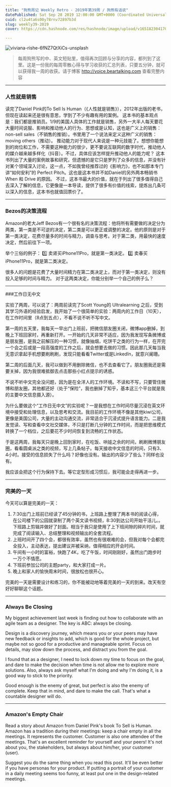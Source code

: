```yaml
---
title: "狗熊周记 Weekly Retro - 2019年第39周 / 狗熊有话说"
datePublished: Sat Sep 28 2019 12:00:00 GMT+0000 (Coordinated Universal Time)
cuid: cl2u4ta6s00y78rnv72897b3d
slug: weekly39-2019
cover: https://cdn.hashnode.com/res/hashnode/image/upload/v1651823041706/pvF26AkPS.jpg

---
```


![viviana-rishe-6fNZ7QtXiCs-unsplash](https://i.imgur.com/eNOVhPs.jpg)

> 每周狗熊写的中、英文短贴里，值得再次回顾与分享的内容，都列到了这里。这是一份我的每周零散心得与学习收获的汇总列表，只要五分钟，就可以获得我一周的收获。请于博客 http://voice.beartalking.com 查看完整内容

***

### 人性就是销售

读完了Daniel Pink的To Sell Is Human（《人性就是销售》），2012年出版的老书，但现在读起来还是很有意思，学到了不少有趣有用的案例。
这本书的基本观点是：我们都是推销员。1/9的美国人具体的工作就是销售，另外一大半人每天要花大量时间说服、影响和推动他人的行为、思想或是认知，这也是广义上的销售：non-sell sales（不销售的推销）。书里用了一个说法来定义这种广义的销售：moving others（推动）。
推动能力对于现代人来说是一种元技能了。想想你能想到的岗位和工作，不需要这种能力的很少，更不要说互联网的数字时代，推动他人的媒介越来越多样化（抖音）。不过，具体应该怎样提升推动他人的能力呢？
这本书列出了大量的案例故事和研究，但遗憾的是它只是罗列了众多的信息，并没有针对某个领域深入讨论，这一点，不如我曾经推荐过的《影响力》，也不如那本专门讲“如何安利”的 Perfect Pitch。这也是这本书并不如Daniel的另外两本畅销书 When 和 Drive 的原因。
不过，这本书最大的价值，就在于列出了很多值得自己去深入了解的信息，它更像是一本导读，提供了很多有价值的线索，提炼出几条可以深入的信息，这本书也就值回票价了。

***

### Bezos的决策流程

Amazon的老大Jeff Bezos有一个很有名的决策流程：他将所有需要做的决定分为两类，第一类是不可逆的决定，第二类是可以更正或调整的决定。他的原则是对于第一类决定，花费尽量多的时间与精力，调查与思考。对于第二类，用最快的速度决定，然后前往下一项。

举个三俗的例子：
1️⃣ 卖肾买iPhone11Pro，就是第一类决定。
2️⃣ 卖春买iPhone11Pro，就是第二类决定。

很多人的问题是花费了大量时间精力在第二类决定上，而对于第一类决定，则没有投入足够的时间与精力。
对于这两类决定，你能分别举一个自己的例子么？

***

###工作日无中文

实验了两周，可以说了：两周前读完了Scott Young的 Ultralearning 之后，受到其学习外语的经验启发，我开始了一个很简单的实验：两周内的工作日（10天），在工作时间里（8点到五点），不看不说不听不写中文。

第一周的五天里，我每天一早出门上班前，把微信朋友圈关闭，微博app删掉，到晚上下班回家时，再重新打开。一开始的几天非常不适应，因为我发现写条微博或是朋友圈，是我之前解压的一种习惯，就像抽烟，吃饼干之类的行为一样，在开完一个会之后或是一段高强度的工作之后，就会想要去做的习惯。因此那几天每当我无意识拿起手机想要刷刷刷，发现只能看看Twitter或是LinkedIn，就意兴阑珊。

第二周的后面几天，我可以做到不用删除微信，也不去查看它了。朋友圈我还是需要关掉，因为我很难抵御去点击那些小红点提示的诱惑。

不说不听中文完全没问题，因为是在全洋人的工作环境。不读和不写，只要管住微博和朋友圈，其他都还好（处于“保险”，我也删掉了知乎，基本这三个平台就是我的主要中文信息摄入源）。

为什么要做这个“工作日无中文”的实验呢？一是我想在工作时间尽量沉浸在英文环境中接受和处理信息，以及思考和交流。我目前的工作环境不像是其他kiwi公司，更像是美国公司，大量的主动沟通交流，非常适合于沉浸式提升语言能力。二是我发觉读、写和查看中文社交媒体，不只是打断几分钟的工作时间，而是把思维模式转换了一个档位，之后要花不少时间恢复到流畅的工作状态。

于是这两周，我每天只是晚上回到家时，在吃饭、哄娃之余的时间，刷刷微博朋友圈，看看圆桌派之类的视频，写上几条帖子。每天接收中文信息的时间，只有3、4小时。接受的信息损失了什么吗？好像也没有。输出的内容少了些么？同样也没有。

我应该会把这个行为保持下去。等它定型形成习惯后，我可能会走得再进一步。

***
### 完美的一天


今天可以算是完美的一天：
1. 7:30出门上班前已经读了45分钟的书，上班路上整理了两本书的阅读心得，在公司楼下的公园就录制了两个英文读书视频，8:30到达公司开始干活儿。。下班路上剪辑并做好了封面。相当于我只是使用了上下班间隙的碎片时间，就完成了阅读输入、总结整理和视频输出的全套流程。
2. 上班时间开了四个会，都很有效率，虽然也有很艰难的会，但我对每个会都完全投入，主动表达，提出建议并被采纳，值得相应的开会时间。
3. 午间有一小时的富裕，快跑了4K，吃了午饭，时间刚刚好，虽然出门跑步时一万个不情愿。
4. 下班前参加公司的主题party，和大家打成一片。
4. 晚上和家人的愉快周末时间，很放松也很开心。

完美的一天是需要设计和练习的，你不能被动地等着完美的一天的到来。改天有空好好聊聊这个话题。

***
### Always Be Closing

My biggest achievement last week is finding out how to collaborate with an agile team as a designer. The key is ABC: always be closing.

Design is a discovery journey, which means you or your peers may have new feedback or insights to add, which is good for the whole project, but maybe not so good for a productive and manageable sprint. Focus on details, may slow down the process, and distract you from the goal. 

I found that as a designer, I need to lock down my time to focus on the goal, and dare to make the decision when time is not allow me to explore more solutions. Also, always ask myself what I'm doing and why I'm doing it, is a good way to stick to the priority. 

Good enough is the enemy of great, but perfect is also the enemy of complete. Keep that in mind, and dare to make the call. That's what a countable designer will do. 

***
### Amazon's Empty Chair

Read a story about Amazon from Daniel Pink's book To Sell is Human. Amazon has a tradition during their meetings: keep a chair empty in all the meetings. It represents the customer. Customer is also one attendee of the meetings. That's an excellent reminder for yourself and your peers! It's not about you, the stakeholders, but always about him/her, your customer (user). 

Suggest you do the same thing when you read this post. It'll be even better if you have personas for your product. If putting a portrait of your customer in a daily meeting seems too funny, at least put one in the design-related meetings.